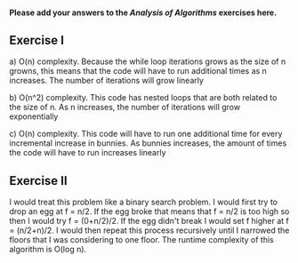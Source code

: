 #### Please add your answers to the ***Analysis of  Algorithms*** exercises here.

## Exercise I

a) O(n) complexity. Because the while loop iterations grows as the size of n growns, this means that the code will have to run additional times as n increases. The number of iterations will grow linearly


b) O(n^2) complexity. This code has nested loops that are both related to the size of n. As n increases, the number of iterations will grow exponentially


c) O(n) complexity. This code will have to run one additional time for every incremental increase in bunnies. As bunnies increases, the amount of times the code will have to run increases linearly

## Exercise II
I would treat this problem like a binary search problem. I would first try to drop an egg at f = n/2. If the egg broke that means that f = n/2 is too high so then I would try f = (0+n/2)/2. If the egg didn't break I would set f higher at f = (n/2+n)/2. I would then repeat this process recursively until I narrowed the floors that I was considering to one floor. The runtime complexity of this algorithm is O(log n). 

